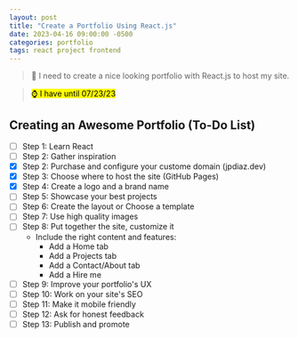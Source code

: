 ```yaml
---
layout: post
title: "Create a Portfolio Using React.js"
date: 2023-04-16 09:00:00 -0500
categories: portfolio
tags: react project frontend
---
```


> 📌 I need to create a nice looking portfolio with React.js to host my site.

> <mark>⌚ I have until 07/23/23 </mark>

## Creating an Awesome Portfolio (To-Do List)

- [ ] Step 1: Learn React
- [ ] Step 2: Gather inspiration
- [x] Step 2: Purchase and configure your custome domain (jpdiaz.dev)
- [x] Step 3: Choose where to host the site (GitHub Pages)
- [x] Step 4: Create a logo and a brand name
- [ ] Step 5: Showcase your best projects
- [ ] Step 6: Create the layout or Choose a template
- [ ] Step 7: Use high quality images
- [ ] Step 8: Put together the site, customize it
  - Include the right content and features:
    - Add a Home tab
    - Add a Projects tab
    - Add a Contact/About tab
    - Add a Hire me
- [ ] Step 9: Improve your portfolio's UX
- [ ] Step 10: Work on your site's SEO
- [ ] Step 11: Make it mobile friendly
- [ ] Step 12: Ask for honest feedback
- [ ] Step 13: Publish and promote
